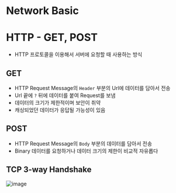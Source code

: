 # Network Basic

# HTTP - GET, POST

- HTTP 프로토콜을 이용해서 서버에 요청할 때 사용하는 방식

## GET

- HTTP Request Message의 `Header` 부분의 Url에 데이터를 담아서 전송
- Url 끝에 `?` 뒤에 데이터를 붙여 Request를 보냄
- 데이터의 크기가 제한적이며 보안이 취약
- 캐싱되었던 데이터가 응답될 가능성이 있음

## POST

- HTTP Request Message의 `Body` 부분의 데이터를 담아서 전송
- Binary 데이터를 요청하거나 데이터 크기의 제한이 비교적 자유롭다

## TCP 3-way Handshake

![image](https://user-images.githubusercontent.com/5853404/110327315-253cfd80-805d-11eb-9cdd-93069825886d.png)
